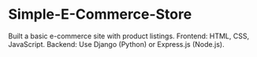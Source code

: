 # Simple-E-Commerce-Store
Built a basic e-commerce site with product listings.  Frontend: HTML, CSS, JavaScript.  Backend: Use Django (Python) or Express.js (Node.js). 
